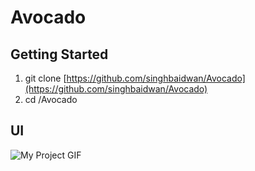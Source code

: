 # Avocado
## Getting Started ##

1. git clone [https://github.com/singhbaidwan/Avocado](https://github.com/singhbaidwan/Avocado) <br />
2. cd /Avocado<br />
## UI ##
<img src="./recording.gif" alt="My Project GIF">
